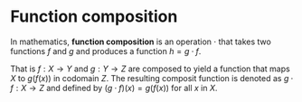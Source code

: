# Function composition

In mathematics, **function composition** is an operation $\cdot$ that takes two functions $f$ and $g$ and produces a function $h = g \cdot f$.

That is $f: X \rightarrow Y$ and $g: Y \rightarrow Z$ are composed to yield a function that maps $X$ to $g(f(x))$ in codomain $Z$. The resulting composit function is denoted as $g \cdot f: X \rightarrow Z$ and defined by $(g \cdot f)(x) = g(f(x))$ for all $x$ in $X$.


